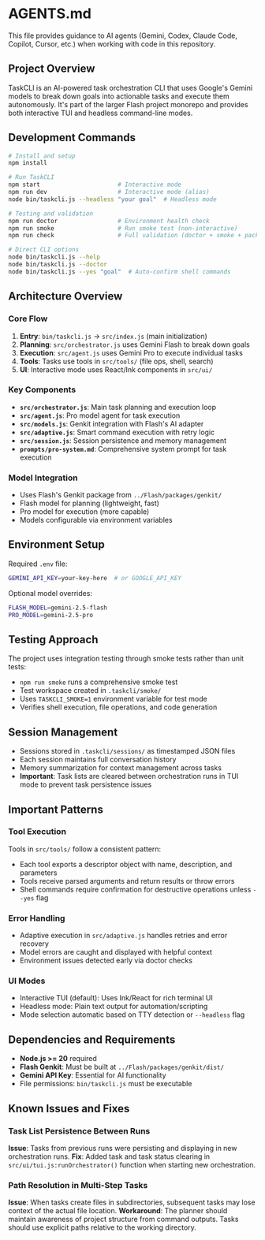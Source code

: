 # AGENTS.md

This file provides guidance to AI agents (Gemini, Codex, Claude Code, Copilot, Cursor, etc.) when working with code in this repository.

## Project Overview

TaskCLI is an AI-powered task orchestration CLI that uses Google's Gemini models to break down goals into actionable tasks and execute them autonomously. It's part of the larger Flash project monorepo and provides both interactive TUI and headless command-line modes.

## Development Commands

```bash
# Install and setup
npm install

# Run TaskCLI
npm start                      # Interactive mode
npm run dev                    # Interactive mode (alias)
node bin/taskcli.js --headless "your goal"  # Headless mode

# Testing and validation
npm run doctor                 # Environment health check
npm run smoke                  # Run smoke test (non-interactive)
npm run check                  # Full validation (doctor + smoke + pack)

# Direct CLI options
node bin/taskcli.js --help
node bin/taskcli.js --doctor
node bin/taskcli.js --yes "goal"  # Auto-confirm shell commands
```

## Architecture Overview

### Core Flow
1. **Entry**: `bin/taskcli.js` → `src/index.js` (main initialization)
2. **Planning**: `src/orchestrator.js` uses Gemini Flash to break down goals
3. **Execution**: `src/agent.js` uses Gemini Pro to execute individual tasks
4. **Tools**: Tasks use tools in `src/tools/` (file ops, shell, search)
5. **UI**: Interactive mode uses React/Ink components in `src/ui/`

### Key Components
- **`src/orchestrator.js`**: Main task planning and execution loop
- **`src/agent.js`**: Pro model agent for task execution
- **`src/models.js`**: Genkit integration with Flash's AI adapter
- **`src/adaptive.js`**: Smart command execution with retry logic
- **`src/session.js`**: Session persistence and memory management
- **`prompts/pro-system.md`**: Comprehensive system prompt for task execution

### Model Integration
- Uses Flash's Genkit package from `../Flash/packages/genkit/`
- Flash model for planning (lightweight, fast)
- Pro model for execution (more capable)
- Models configurable via environment variables

## Environment Setup

Required `.env` file:
```bash
GEMINI_API_KEY=your-key-here  # or GOOGLE_API_KEY
```

Optional model overrides:
```bash
FLASH_MODEL=gemini-2.5-flash
PRO_MODEL=gemini-2.5-pro
```

## Testing Approach

The project uses integration testing through smoke tests rather than unit tests:
- `npm run smoke` runs a comprehensive smoke test
- Test workspace created in `.taskcli/smoke/`
- Uses `TASKCLI_SMOKE=1` environment variable for test mode
- Verifies shell execution, file operations, and code generation

## Session Management

- Sessions stored in `.taskcli/sessions/` as timestamped JSON files
- Each session maintains full conversation history
- Memory summarization for context management across tasks
- **Important**: Task lists are cleared between orchestration runs in TUI mode to prevent task persistence issues

## Important Patterns

### Tool Execution
Tools in `src/tools/` follow a consistent pattern:
- Each tool exports a descriptor object with name, description, and parameters
- Tools receive parsed arguments and return results or throw errors
- Shell commands require confirmation for destructive operations unless `--yes` flag

### Error Handling
- Adaptive execution in `src/adaptive.js` handles retries and error recovery
- Model errors are caught and displayed with helpful context
- Environment issues detected early via doctor checks

### UI Modes
- Interactive TUI (default): Uses Ink/React for rich terminal UI
- Headless mode: Plain text output for automation/scripting
- Mode selection automatic based on TTY detection or `--headless` flag

## Dependencies and Requirements

- **Node.js >= 20** required
- **Flash Genkit**: Must be built at `../Flash/packages/genkit/dist/`
- **Gemini API Key**: Essential for AI functionality
- File permissions: `bin/taskcli.js` must be executable

## Known Issues and Fixes

### Task List Persistence Between Runs
**Issue**: Tasks from previous runs were persisting and displaying in new orchestration runs.
**Fix**: Added task and task status clearing in `src/ui/tui.js:runOrchestrator()` function when starting new orchestration.

### Path Resolution in Multi-Step Tasks
**Issue**: When tasks create files in subdirectories, subsequent tasks may lose context of the actual file location.
**Workaround**: The planner should maintain awareness of project structure from command outputs. Tasks should use explicit paths relative to the working directory.